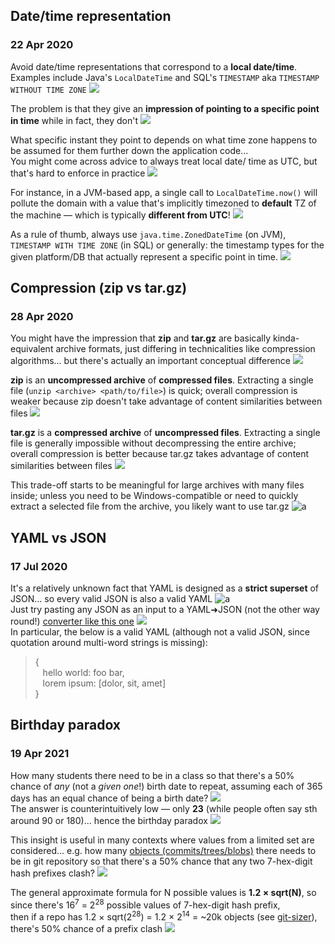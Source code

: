 ## Date/time representation
### 22 Apr 2020

Avoid date/time representations that correspond to
a **local date/time**. Examples include Java's `LocalDateTime`
and SQL's `TIMESTAMP` aka `TIMESTAMP WITHOUT TIME ZONE` ![](stop-sign)

The problem is that they give an **impression of pointing
to a specific point in time** while in fact, they don't ![](bangbang)

What specific instant they point to depends on what
time zone happens to be assumed for them further down
the application code...<br/>
You might come across advice to always treat local date/
time as UTC, but that's hard to enforce in practice ![](niby-czlowiek-wiedzial)

For instance, in a JVM-based app, a single call to
`LocalDateTime.now()` will pollute the domain with a
value that's implicitly timezoned to **default** TZ of
the machine &mdash; which is typically **different from UTC**! ![](scream)

As a rule of thumb, always use `java.time.ZonedDateTime` (on JVM),
`TIMESTAMP WITH TIME ZONE` (in SQL) or generally: the timestamp types
for the given platform/DB that actually represent a specific point in time. ![](spurdo-thumbs-up)


## Compression (zip vs tar.gz)
### 28 Apr 2020

You might have the impression that **zip** and
**tar.gz** are basically kinda-equivalent archive
formats, just differing in technicalities like
compression algorithms... but there's actually
an important conceptual difference ![](goncern)

**zip** is an **uncompressed archive** of **compressed
files**. Extracting a single file (`unzip <archive>
<path/to/file>`) is quick; overall compression
is weaker because zip doesn't take advantage
of content similarities between files ![](windows)

**tar.gz** is a **compressed archive** of **uncompressed
files**. Extracting a single file is generally impossible
without decompressing the entire archive;
overall compression is better because tar.gz takes
advantage of content similarities between files ![](linux)

This trade-off starts to be meaningful for large
archives with many files inside; unless you need
to be Windows-compatible or need to quickly extract
a selected file from the archive, you likely
want to use tar.gz ![a](head-banging-parrot)


## YAML vs JSON
### 17 Jul 2020

It's a relatively unknown fact that YAML is designed as a **strict superset** of JSON... so every valid JSON is also a valid YAML ![a](cooo) <br/>
Just try pasting any JSON as an input to a YAML&#10140;JSON (not the other way round!)
[converter like this one](http://onlineyamltools.com/convert-yaml-to-json) ![](wrench) <br/>
In particular, the below is a valid YAML
(although not a valid JSON, since quotation around multi-word strings is missing):

> { <br/>
> &nbsp;&nbsp; hello world: foo bar, <br/>
> &nbsp;&nbsp; lorem ipsum: [dolor, sit, amet] <br/>
> } <br/>


## Birthday paradox
### 19 Apr 2021

How many students there need to be in a class so that there's a 50% chance of _any_ 
(not a _given one_!) birth date to repeat, assuming each of 365 days has an equal chance
of being a birth date? ![](birthday) <br/>
The answer is counterintuitively low &mdash; only **23** (while people often say sth around 90 or 180)...
hence the birthday paradox ![](surprised_pikachu)

This insight is useful in many contexts where values from a limited set are considered...
e.g. how many [objects (commits/trees/blobs)](#git/commit-storage) there needs to be in git repository
so that there's a 50% chance that any two 7-hex-digit hash prefixes clash? ![](git)

The general approximate formula for N possible values is **1.2 × sqrt(N)**,
so since there's 16<sup>7</sup> = 2<sup>28</sup> possible values of 7-hex-digit hash prefix, <br/>
then if a repo has 1.2 × sqrt(2<sup>28</sup>) = 1.2 × 2<sup>14</sup> = ~20k objects (see [git-sizer](https://github.com/github/git-sizer)),
there's 50% chance of a prefix clash ![](crossed_swords)
